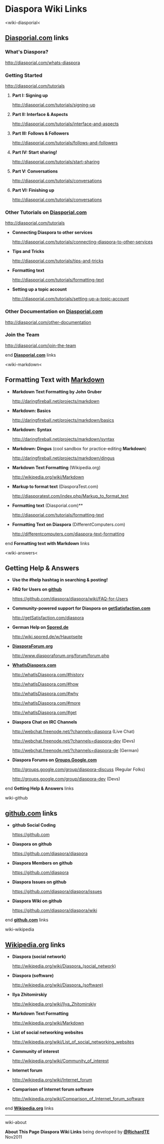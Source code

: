 # Diaspora Wiki Links

<!-- - - - - - - - - - - - - - - Diasporial Links - - - - - - - - - - - - - - - - -->

<a name="wiki-diasporial">\<wiki-diasporial\<</a>

## [Diasporial.com](http://Diasporial.com) links
### What's Diaspora?
http://diasporial.com/whats-diaspora

### Getting Started
http://diasporial.com/tutorials

1. **Part I: Signing up**

    http://diasporial.com/tutorials/signing-up

2. **Part II: Interface & Aspects**

    http://diasporial.com/tutorials/interface-and-aspects

3. **Part III: Follows & Followers**

    http://diasporial.com/tutorials/follows-and-followers

4. **Part IV: Start sharing!**

    http://diasporial.com/tutorials/start-sharing

5. **Part V: Conversations**

    http://diasporial.com/tutorials/conversations

6. **Part VI: Finishing up**

    http://diasporial.com/tutorials/conversations

### Other Tutorials on [Diasporial.com](http://Diasporial.com/tutorials)
http://diasporial.com/tutorials

- **Connecting Diaspora to other services**

    http://diasporial.com/tutorials/connecting-diaspora-to-other-services

- **Tips and Tricks**

    http://diasporial.com/tutorials/tips-and-tricks

- **Formatting text**

    http://diasporial.com/tutorials/formatting-text

- **Setting up a topic account**

    http://diasporial.com/tutorials/setting-up-a-topic-account

### Other Documentation on [Diasporial.com](http://Diasporial.com/other-documentation)
http://diasporial.com/other-documentation

### Join the Team
http://diasporial.com/join-the-team

end **[Diasporial.com](http://Diasporial.com)** links

<!-- - - - - - - - - - - - - - Formatting Text with Markdown - - - - - - - - - - - - - - - - - - -->

<a name="wiki-markdown">\<wiki-markdown\<</a>

## Formatting Text with [Markdown](http://daringfireball.net/projects/markdown)

- **Markdown Text Formatting by John Gruber**
 
    http://daringfireball.net/projects/markdown

- **Markdown: Basics**

    http://daringfireball.net/projects/markdown/basics

- **Markdown: Syntax**

    http://daringfireball.net/projects/markdown/syntax

- **Markdown: Dingus** (cool sandbox for practice-editing **Markdown**)

    http://daringfireball.net/projects/markdown/dingus 

- **Markdown Text Formatting** (Wikipedia.org)

    http://wikipedia.org/wiki/Markdown

- **Markup to format text** (DiasporaTest.com)

    http://diasporatest.com/index.php/Markup_to_format_text

- **Formatting text** (Diasporial.com)**

    http://diasporial.com/tutorials/formatting-text

- **Formatting Text on Diaspora** (DifferentComputers.com)

    http://differentcomputers.com/diaspora-text-formatting

end **Formatting text with Markdown** links

<!-- - - - - - - - - - - - - - Getting Help & Answers - - - - - - - - - - - - - - - - - - -->

<a name="wiki-answers">\<wiki-answers\<</a>

## Getting Help & Answers
 
- **Use the #help hashtag in searching & posting!**

- **FAQ for Users on [github](https://github.com/diaspora/diaspora/wiki/FAQ-for-Users)**

    https://github.com/diaspora/diaspora/wiki/FAQ-for-Users

- **Community-powered support for Diaspora on [getSatisfaction.com](http://getsatisfaction.com/diaspora)**

    http://getSatisfaction.com/diaspora

- **German Help on [Spored.de](http://wiki.spored.de/w/Hauptseite)**

    http://wiki.spored.de/w/Hauptseite

- **[DiasporaForum.org](http://diasporaforum.org)**

    http://www.diasporaforum.org/forum/forum.php
 
- **[WhatIsDiaspora.com](http://whatIsDiaspora.com)**

    http://whatIsDiaspora.com/#history

    http://whatIsDiaspora.com/#how

    http://whatIsDiaspora.com/#why

    http://whatIsDiaspora.com/#more

    http://whatIsDiaspora.com/#get

- **Diaspora Chat on IRC Channels**

    http://webchat.freenode.net/?channels=diaspora (Live Chat)

    http://webchat.freenode.net/?channels=diaspora-dev (Devs)
    
    http://webchat.freenode.net/?channels=diaspora-de (German)

- **Diaspora Forums on [Groups.Google.com](http://groups.google.com)**

     http://groups.google.com/group/diaspora-discuss (Regular Folks)

     http://groups.google.com/group/diaspora-dev (Devs)

end **Getting Help & Answers** links

<!-- - - - - - - - - - - - - - - github.com Links - - - - - - - - - - - - - - - - -->

<a name="wiki-markdown">wiki-github</a>

## [github.com](http://github.com) links

- **github Social Coding**

    https://github.com

- **Diaspora on github**

    https://github.com/diaspora/diaspora

- **Diaspora Members on github**

    https://github.com/diaspora

- **Diaspora Issues on github**

    https://github.com/diaspora/diaspora/issues

- **Diaspora Wiki on github**

    https://github.com/diaspora/diaspora/wiki

end **[github.com](http://github.com)** links

<!-- - - - - - - - - - - - - Wikipedia.org Links - - - - - - - - - - - - - - - - -->

<a name="wiki-markdown">wiki-wikipedia</a>

## [Wikipedia.org](http://Wikipedia.org) links
    
- **Diaspora (social network)**

    http://wikipedia.org/wiki/Diaspora_(social_network)

- **Diaspora (software)**

    http://wikipedia.org/wiki/Diaspora_(software)

- **Ilya Zhitomirskiy**

    http://wikipedia.org/wiki/Ilya_Zhitomirskiy

- **Markdown Text Formatting**

    http://wikipedia.org/wiki/Markdown

- **List of social networking websites**

    http://wikipedia.org/wiki/List_of_social_networking_websites

- **Community of interest**

    http://wikipedia.org/wiki/Community_of_interest

- **Internet forum**

    http://wikipedia.org/wiki/Internet_forum

- **Comparison of Internet forum software**

    http://wikipedia.org/wiki/Comparison_of_Internet_forum_software

end **[Wikipedia.org](http://Wikipedia.org)** links
   
<!-- - - - - - - - - - - - - - - About This Page - - - - - - - - - - - - - - - - -->

---

<a name="wiki-markdown">wiki-about</a>

**About This Page**
**Diaspora Wiki Links** being developed by **[@RichardTE](https://Diasp.org/u/richardte)** Nov2011








